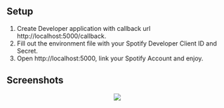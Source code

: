 ## Setup
1. Create Developer application with callback url http://localhost:5000/callback.
2. Fill out the environment file with your Spotify Developer Client ID and Secret.
3. Open http://localhost:5000, link your Spotify Account and enjoy.

## Screenshots

<p align="center"><img src="https://i.ibb.co/kh54C1z/carplay-1.jpg"</p>

